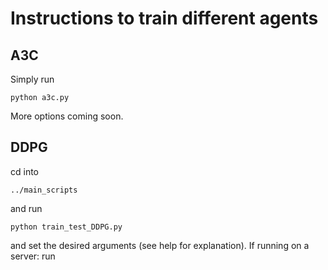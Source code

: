 # Instructions to train different agents
## A3C
Simply run
```
python a3c.py
```
More options coming soon.

## DDPG
cd into
``` 
../main_scripts 
```
and run 
``` 
python train_test_DDPG.py
``` 
and set the desired arguments (see help for explanation). If running on a server: run 
```"xvfb-run -s "-screen 0 1400x900x24" python train_test_DDPG.py"
```
